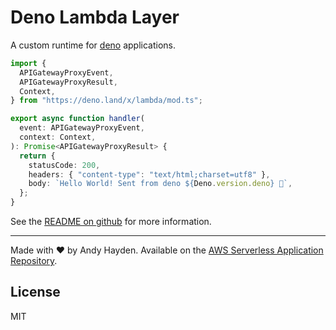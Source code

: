 # Deno Lambda Layer

A custom runtime for [deno](https://github.com/denoland/deno) applications.

```ts
import {
  APIGatewayProxyEvent,
  APIGatewayProxyResult,
  Context,
} from "https://deno.land/x/lambda/mod.ts";

export async function handler(
  event: APIGatewayProxyEvent,
  context: Context,
): Promise<APIGatewayProxyResult> {
  return {
    statusCode: 200,
    headers: { "content-type": "text/html;charset=utf8" },
    body: `Hello World! Sent from deno ${Deno.version.deno} 🦕`,
  };
}
```

See the [README on github](https://github.com/hayd/deno-lambda) for more
information.

---

Made with ❤️ by Andy Hayden. Available on the
[AWS Serverless Application Repository](https://aws.amazon.com/serverless).

## License

MIT
